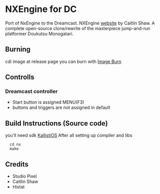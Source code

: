 # NXEngine for DC

Port of NxEngine to the Dreamcast.
NXEngine [website][1] by Caitlin Shaw.
A complete open-source clone/rewrite of the masterpiece jump-and-run platformer Doukutsu Monogatari.

[1]:http://nxengine.sourceforge.net

## Burning
cdi image at release page
you can burn with [Image Burn](https://www.imgburn.com/index.php?act=download)

## Controlls
### Dreamcast controller
- Start button is assigned MENU(F3)
- buttons and triggers are not assigned in default

## Build Instructions (Source code)
you'll need sdk [KallistiOS](http://gamedev.allusion.net/softprj/kos/)
After all setting up compiler and libs
```
  cd nx
  make
```
## Credits
- Studio Pixel
- Caitlin Shaw
- Histat
